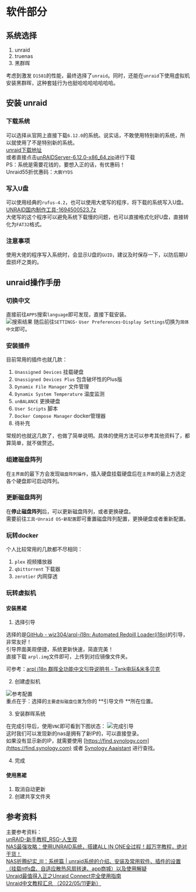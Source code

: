 # 软件部分
## 系统选择
1. unraid
2. truenas
3. 黑群晖

考虑到激发 `D1581`的性能，最终选择了`unraid`。同时，还能在`unraid`下使用虚拟机安装黑群晖，这种套娃行为也挺哈哈哈哈哈哈哈。  

## 安装 unraid
### 下载系统
可以选择从官网上直接下载`6.12.0`的系统。说实话，不敢使用特别新的系统，所以就使用了不是特别新的系统。  
[unraid下载地址](https://unraid.net/zh/%E4%B8%8B%E8%BD%BD)  
或者直接点击[unRAIDServer-6.12.0-x86_64.zip](https://www.yuque.com/attachments/yuque/0/2023/zip/38960578/1695194201141-dcd3381e-baea-47eb-8d99-cc5fefaa55f2.zip?_lake_card=%7B%22src%22%3A%22https%3A%2F%2Fwww.yuque.com%2Fattachments%2Fyuque%2F0%2F2023%2Fzip%2F38960578%2F1695194201141-dcd3381e-baea-47eb-8d99-cc5fefaa55f2.zip%22%2C%22name%22%3A%22unRAIDServer-6.12.0-x86_64.zip%22%2C%22size%22%3A443184194%2C%22ext%22%3A%22zip%22%2C%22source%22%3A%22%22%2C%22status%22%3A%22done%22%2C%22download%22%3Atrue%2C%22taskId%22%3A%22u033915f1-27b1-4084-bcd1-fbb32cf79e5%22%2C%22taskType%22%3A%22upload%22%2C%22type%22%3A%22application%2Fx-zip-compressed%22%2C%22__spacing%22%3A%22both%22%2C%22mode%22%3A%22title%22%2C%22id%22%3A%22ua71b0284%22%2C%22margin%22%3A%7B%22top%22%3Atrue%2C%22bottom%22%3Atrue%7D%2C%22card%22%3A%22file%22%7D)进行下载  
PS：系统是需要花钱的，要想入正的话，有优惠码！  
Unraid55折优惠码：`大鹏YYDS`   
### 写入U盘
可以使用经典的`rufus-4.2`，也可以使用大佬写的程序，将下载的系统写入U盘。  
[UNRAID国内制作工具-1694500523.7z](https://www.yuque.com/attachments/yuque/0/2023/7z/38960578/1695197749386-21bb095d-05a1-4cb2-8e1c-676912396420.7z?_lake_card=%7B%22src%22%3A%22https%3A%2F%2Fwww.yuque.com%2Fattachments%2Fyuque%2F0%2F2023%2F7z%2F38960578%2F1695197749386-21bb095d-05a1-4cb2-8e1c-676912396420.7z%22%2C%22name%22%3A%22UNRAID%E5%9B%BD%E5%86%85%E5%88%B6%E4%BD%9C%E5%B7%A5%E5%85%B7-1694500523.7z%22%2C%22size%22%3A5261213%2C%22ext%22%3A%227z%22%2C%22source%22%3A%22%22%2C%22status%22%3A%22done%22%2C%22download%22%3Atrue%2C%22taskId%22%3A%22u07c8d855-89dd-4a70-bb68-3ab45e33d4e%22%2C%22taskType%22%3A%22upload%22%2C%22type%22%3A%22%22%2C%22__spacing%22%3A%22both%22%2C%22mode%22%3A%22title%22%2C%22id%22%3A%22uf1b1b9b6%22%2C%22margin%22%3A%7B%22top%22%3Atrue%2C%22bottom%22%3Atrue%7D%2C%22card%22%3A%22file%22%7D)  
大佬写的这个程序可以避免系统下载慢的问题，也可以直接格式化好U盘，直接转化为`FAT32`格式。  

### 注意事项
使用大佬的程序写入系统时，会显示U盘的`GUID`，建议及时保存一下，以防后期U盘损坏之类的。  
## unraid操作手册
### 切换中文
直接前往`APPS`搜索`language`即可发现，直接下载安装。  
![搜索结果](https://cdn.nlark.com/yuque/0/2023/png/38960578/1697097349605-7c4fa725-d984-4237-9460-612abddfd7eb.png#averageHue=%23ebe9e8&clientId=uefe86863-3b39-4&from=paste&height=699&id=u10420c7a&originHeight=699&originWidth=1673&originalType=binary&ratio=1&rotation=0&showTitle=true&size=170401&status=done&style=none&taskId=u890e5d65-52a6-49af-82a5-bb98dea0723&title=%E6%90%9C%E7%B4%A2%E7%BB%93%E6%9E%9C&width=1673 "搜索结果")
随后前往`SETTINGS`- `User Preferences`-`Display Settings`切换为`简体中文`即可。  
### 安装插件
目前常用的插件也就几款：
1. `Unassigned Devices` 挂载硬盘
2. `Unassigned Devices Plus` 包含破坏性的Plus版
3. `Dynamix File Manager` 文件管理
4. `Dynamix System Temperature` 温度监测
5. `unBALANCE` 更换硬盘
6. `User Scripts` 脚本
7. `Docker Compose Manager` docker管理器
8. 待补充

常规的也就这几款了，也做了简单说明。具体的使用方法可以参考其他资料了，都算简单，就不做赘述。  
### 组建磁盘阵列
在`主界面`的最下方会发现`磁盘阵列操作`，插入硬盘挂载硬盘后在`主界面`的最上方选定各个硬盘即可启动阵列。  
### 更新磁盘阵列
在**停止磁盘阵列**后，可以更新磁盘阵列，或者更换硬盘。  
需要前往`工具`-`Unraid OS`-`新配置`即可重置磁盘阵列配置，更换硬盘或者重新配置。  
### 玩转docker
个人比较常用的几款都不尽相同：

1. `plex` 视频播放器
2. `qbittorrent` 下载器
3. `zerotier` 内网穿透
### 玩转虚拟机
#### 安装黑裙

1. 选择引导

选择的是[GitHub - wjz304/arpl-i18n: Automated Redpill Loader(i18n)](https://github.com/wjz304/arpl-i18n)的引导，非常友好！  
引导界面美观便捷，系统更新快速，简直完美！  
直接下载 `arpl.img`文件即可，上传到对应镜像文件夹。  

可参考：[arpl i18n 群晖全功能中文引导说明书 - Tank电玩&米多贝克](https://www.mi-d.cn/6802)  

2. 创建虚拟机

![参考配置](https://cdn.nlark.com/yuque/0/2023/png/38960578/1697096215054-7ea29476-1d2c-4ef3-a5ea-052c734ac3ba.png#averageHue=%23f2eeed&clientId=ueb2d2e8b-1e7b-4&from=paste&height=790&id=ue98c9682&originHeight=790&originWidth=727&originalType=binary&ratio=1&rotation=0&showTitle=true&size=58509&status=done&style=none&taskId=ud9e5aef2-adb1-4627-8a18-48c79f03bd2&title=%E5%8F%82%E8%80%83%E9%85%8D%E7%BD%AE&width=727 "参考配置")  
重点在于：选择的`主要虚拟磁盘位置`为你的 **引导文件 **所在位置。  

3. 安装群晖系统

在完成引导后，使用`VNC`即可看到下图状态：
![完成引导](https://cdn.nlark.com/yuque/0/2023/png/38960578/1697096479693-b50d8da0-08cb-4c05-9228-37a0e5de3cbf.png#averageHue=%230e0a07&clientId=uefe86863-3b39-4&from=paste&height=466&id=u66a90412&originHeight=466&originWidth=708&originalType=binary&ratio=1&rotation=0&showTitle=true&size=76796&status=done&style=none&taskId=uae3eeb7e-ad04-4034-b46b-1fe32490cfa&title=%E5%AE%8C%E6%88%90%E5%BC%95%E5%AF%BC&width=708 "完成引导")  
这时我们可以发现新的nas是拥有了新IP的，可以直接登录。  
如果没有显示新的IP，就需要使用 [https://find.synology.com](https://find.synology.com) 或者 [Synology Aaaistant](https://cndl.synology.cn/download/Utility/Assistant/7.0.4-50051/Windows/synology-assistant-7.0.4-50051.exe) 进行查找。  

4. 完成

#### 使用黑裙

1. 取消自动更新
2. 创建共享文件夹


## 参考资料
主要参考资料：  
[unRAID-新手教程_RSG-人生观](https://www.lxg2016.com/unraid/unraid-%e6%96%b0%e6%89%8b%e6%95%99%e7%a8%8b)  
[NAS最强攻略：使用UNRAID系统，搭建ALL IN ONE全过程！超万字教程，绝对干货！](https://zhuanlan.zhihu.com/p/152203435)  
[NAS折腾纪实_Ⅲ：系统篇 | unraid系统的介绍、安装及常用软件、插件的设置（挂载ntfs盘、自适应散热风扇转速、app商城）以及使用解疑](https://zhuanlan.zhihu.com/p/469079872)  
[Unraid最值得入正之Unraid Connect完全使用指南](https://www.bilibili.com/read/cv23316817/)  
[Unraid中文教程汇总 （2022/05/11更新）](https://forums.unraid.net/topic/122770-unraid%E4%B8%AD%E6%96%87%E6%95%99%E7%A8%8B%E6%B1%87%E6%80%BB-%EF%BC%8820220511%E6%9B%B4%E6%96%B0%EF%BC%89/)  


